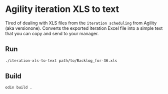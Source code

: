 # Agility iteration XLS to text

Tired of dealing with XLS files from the `iteration scheduling` from Agility (aka versionone). Converts the exported iteration Excel file into a simple text that you can copy and send to your manager.

## Run

```bash
./iteration-xls-to-text path/to/Backlog_for-36.xls
```


## Build

```bash
odin build .
```
